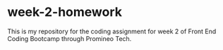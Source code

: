 # week-2-homework
This is my repository for the coding assignment for week 2 of Front End Coding Bootcamp through Promineo Tech.
